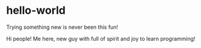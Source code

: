 # hello-world
Trying something new is never been this fun!

Hi people!
Me here, new guy with full of spirit and joy to learn programming!
